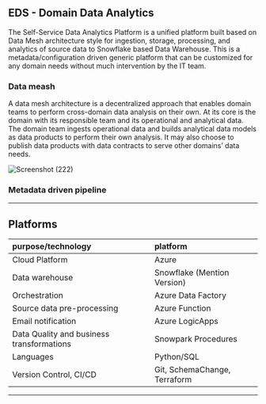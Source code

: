## EDS - Domain Data Analytics
The Self-Service Data Analytics Platform is a unified platform built based on Data Mesh architecture style for ingestion, storage, processing, and analytics of source data to Snowflake based Data Warehouse. This is a metadata/configuration driven generic platform that can be customized for any domain needs without much intervention by the IT team.

### Data meash
A data mesh architecture is a decentralized approach that enables domain teams to perform cross-domain data analysis on their own. At its core is the domain with its responsible team and its operational and analytical data. The domain team ingests operational data and builds analytical data models as data products to perform their own analysis. It may also choose to publish data products with data contracts to serve other domains’ data needs.

![Screenshot (222)](https://user-images.githubusercontent.com/122434276/226250376-22a97d44-2b65-46c0-918b-1195101b5f8e.png)

### Metadata driven pipeline






---
## Platforms 

purpose/technology                | platform
:---------------------------------|:-----------------------------------
Cloud Platform                    | Azure                           
Data warehouse                    |  Snowflake (Mention Version)    
Orchestration                     | Azure Data Factory              
Source data pre-processing        | Azure Function                  
Email notification                |Azure LogicApps                  
Data Quality and business transformations                   | Snowpark Procedures             
Languages                         | Python/SQL                      
Version Control, CI/CD            | Git, SchemaChange, Terraform    

---






